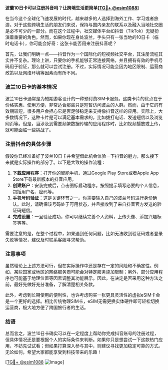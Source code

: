 **波蘭10日卡可以注册抖音吗？让跨境生活更简单[[TG💪+ @esim1088](https://t.me/s/esim1088)]**

在当今这个全球化飞速发展的时代，越来越多的人选择到海外工作、学习或者旅游。对于这些跨境生活的朋友们来说，保持与国内亲友的联系以及融入当地社交圈是必不可少的一部分。而在这个过程中，社交媒体平台如抖音（TikTok）无疑扮演着重要的角色。然而，如果你现在身处波兰，手头只有一张当地的10日卡（临时电话卡），你可能会好奇：这张卡能否用来注册抖音呢？

首先，让我们明确一点——抖音作为一个国际化的短视频社交平台，其注册流程其实并不复杂。理论上讲，只要你的手机能够正常连接网络，并且拥有有效的手机号码用于验证，那么就可以尝试注册。不过，实际情况可能会因为地区限制、运营商政策以及网络环境等因素而有所不同。

### 波兰10日卡的基本情况

波兰10日卡通常是为短期游客设计的一种预付费SIM卡服务。这类卡片的优点在于价格实惠、使用方便，非常适合那些只是短暂访问波兰的人群。然而，由于它的有效期较短，很多用户会担心它是否足够稳定来支持像抖音这样的应用。实际上，大多数情况下，这种卡片是可以满足基本需求的，比如拨打电话、发送短信以及浏览网页等。但是，当涉及到需要频繁数据传输的应用程序时，比如视频播放或上传，就可能面临一些挑战了。

### 注册抖音的具体步骤

假设你已经准备好了波兰10日卡并希望借此机会体验一下抖音的魅力，那么接下来就是实际操作的部分了。以下是大致的操作流程：

1. **下载应用程序**：打开你的智能手机，通过Google Play Store或者Apple App Store下载最新版本的抖音应用。
2. **创建账户**：安装完成后，点击图标启动程序。按照提示填写必要的个人信息，包括用户名、密码等。
3. **手机号码验证**：这是关键环节之一。你需要输入自己的波兰号码进行身份确认。此时，请确保该号码处于可用状态，并且接收到了来自抖音官方发送的验证码短信。
4. **完成设置**：一旦验证成功，你可以继续完善个人资料，上传头像、添加兴趣标签等等。

需要注意的是，在整个过程中，如果遇到任何问题，比如无法收到验证码或者登录失败等情况，建议及时联系客服寻求帮助。

### 注意事项

虽然理论上上述方法可行，但在实际操作中还是存在一定的风险和不确定性。例如，某些国家或地区的网络服务商可能会对特定服务施加限制；另外，部分应用程序也可能基于地理位置等因素调整其功能展示。因此，在决定是否采用这种方法之前，最好先做好充分准备，了解清楚相关条款。

此外，考虑到长期使用的便利性，也许考虑购买一张更具灵活性的虚拟eSIM卡会是一个更好的选择。相比传统物理SIM卡，eSIM无需更换实体硬件即可轻松切换运营商，极大地方便了跨国旅行者的生活。

### 结语

总而言之，波兰10日卡确实可以在一定程度上帮助你完成抖音账号的注册过程，但具体情况还是要根据个人的实际条件来判断。如果你只是想尝试一下这款热门应用，不妨先试试看；但如果打算深入参与其中，则建议寻找更加稳定可靠的方式。无论如何，希望大家都能享受到科技带来的乐趣！

[[TG💪+ @esim1088](https://t.me/s/esim1088) ![Image](https://i.postimg.cc/4NQfJmqS/Snipaste-2025-05-13-00-14-12.png)]